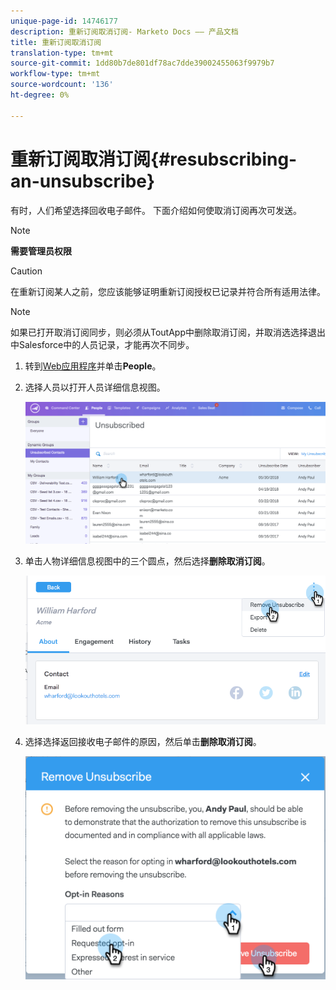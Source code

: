```yaml
---
unique-page-id: 14746177
description: 重新订阅取消订阅- Marketo Docs —— 产品文档
title: 重新订阅取消订阅
translation-type: tm+mt
source-git-commit: 1dd80b7de801df78ac7dde39002455063f9979b7
workflow-type: tm+mt
source-wordcount: '136'
ht-degree: 0%

---
```



# 重新订阅取消订阅{#resubscribing-an-unsubscribe}

有时，人们希望选择回收电子邮件。 下面介绍如何使取消订阅再次可发送。

>[!NOTE]
>
>**需要管理员权限**

>[!CAUTION]
>
>在重新订阅某人之前，您应该能够证明重新订阅授权已记录并符合所有适用法律。

>[!NOTE]
>
>如果已打开取消订阅同步，则必须从ToutApp中删除取消订阅，并取消选选择退出中Salesforce中的人员记录，才能再次不同步。

1. 转到[Web应用程序](https://toutapp.com/login)并单击&#x200B;**People**。

1. 选择人员以打开人员详细信息视图。

   ![](assets/two.png)

1. 单击人物详细信息视图中的三个圆点，然后选择&#x200B;**删除取消订阅**。

   ![](assets/three.png)

1. 选择选择返回接收电子邮件的原因，然后单击&#x200B;**删除取消订阅**。

   ![](assets/four.png)
